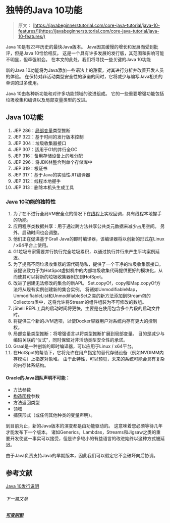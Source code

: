 # 独特的Java 10功能

> 原文： [https://javabeginnerstutorial.com/core-java-tutorial/java-10-features/](https://javabeginnerstutorial.com/core-java-tutorial/java-10-features/)

Java 10是有23年历史的最快Java版本。 Java因其缓慢的增长和发展而受到批评，但是Java 10恰恰相反。 这是一个具有许多发展的发行版，其范围和影响可能不明显，但牵强附会。 在本文的此处，我们将寻找一些关键的Java 10功能

新的Java 10功能将为Java添加一些语法上的甜蜜，对其进行分析并改善开发人员的体验。 在保持对非活动类型安全性的承诺的同时，它将减少与编写Java相关的单词的过多使用。

Java 10由各种新功能和对许多功能领域的改进组成。 它的一些重要增强功能包括垃圾收集和编译以及局部变量类型的改进。

## Java 10功能

1.  JEP 286：[局部变量](https://javabeginnerstutorial.com/core-java-tutorial/local-variable-in-java/)类型推断
2.  JEP 322：基于时间的发行版本控制
3.  JEP 304：垃圾收集器接口
4.  JEP 307：适用于G1的并行全GC
5.  JEP 316：备用存储设备上的堆分配
6.  JEP 296：将JDK林整合到单个存储库中
7.  JEP 319：根证书
8.  JEP 317：基于Java的实验性JIT编译器
9.  JEP 312：线程本地握手
10.  JEP 313：删除本机头生成工具

### Java 10功能的独特性

1.  为了在不进行全局VM安全点的情况下在[线程](https://javabeginnerstutorial.com/core-java-tutorial/java-thread-tutorial/)上实现回调，具有线程本地握手的功能。
2.  应用程序类数据共享：用于通过跨方法共享公共类元数据来减少占用空间。 另外，启动时间也会调整。
3.  他们正在促进基于Grall Java的即时编译器，该编译器将以创新的形式在Linux / x64平台上使用。
4.  G1垃圾专家需要并行执行完全垃圾累积，以通过执行并行来产生平均案例延迟。
5.  为了提高不同垃圾收集器的源代码隐私，提供了一个干净的垃圾收集器接口。 该提议致力于为HotSpot虚拟机中的内部垃圾收集代码提供更好的模块化，从而使其可以将新的垃圾收集器附加到HotSpot。
6.  改进了创建无法修改的集合的新API。 Set.copyOf，copy和Map.copyOf方法将从现有实例创建新的集合实例。 将诸如UnmodifiableMap，UnmodifiableList和UnmodifiableSet之类的新方法添加到Stream包的Collectors类中，这将允许将Stream的组件组装为不可修改的数组。
7.  jShell REPL工具的启动时间将更快，主要是在使用包含多个片段的启动文件时。
8.  将提供三个新的JVM选项，以使Docker容器用户对系统内存有更大的控制权。
9.  局部变量类型推断：将增强语言以将类型推断扩展到局部变量。 目的是减少与编码关联的“仪式”，同时保留对非活动类型安全性的承诺。
10.  Graal是一种创新的即时编译器，可以应用于Linux / x64平台。
11.  在HotSpot的帮助下，它将允许在用户指定的替代存储设备（例如NVDIMM内存模块）上指定对象堆。 由于此特性，可以预见，未来的系统可能会具有复杂的内存体系结构。

#### **Oracle的Java团队声明不可能：**

*   方法参数
*   [构造函数](https://javabeginnerstutorial.com/core-java-tutorial/constructors-in-java/)参数
*   方法返回类型
*   领域
*   捕获形式（或任何其他种类的变量声明）。

到目前为止，新的Java版本的演变都是由功能驱动的。 这意味着您必须等待几年才能发布下一个版本。 诸如Generics，Lambdas，Streams和Jigsaw之类的重要开发使这一事实可以接受，但是许多较小的有益语言的改进始终以这种方式被延迟。

由于Java负责支持Java的早期版本，因此我们可以假定它不会破坏向后协调。

## 参考文献

[Java 10发行说明](https://www.oracle.com/technetwork/java/javase/10-relnote-issues-4108729.html)

###### 下一篇文章

##### [可变阴影](https://javabeginnerstutorial.com/core-java-tutorial/variable-shadowing/ "Variable shadowing")
